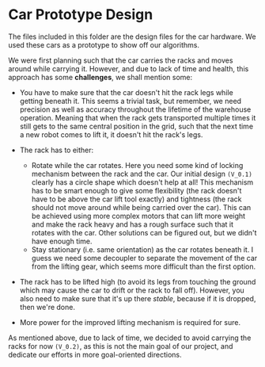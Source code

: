 # Car Prototype Design
The files included in this folder are the design files for the car hardware. We used these cars as a prototype to show off our algorithms.

We were first planning such that the car carries the racks and moves around while carrying it. However, and due to lack of time and health, this approach has some **challenges**, we shall mention some:

- You have to make sure that the car doesn't hit the rack legs while getting beneath it. This seems a trivial task, but remember, we need precision as well as accuracy throughout the lifetime of the warehouse operation. Meaning that when the rack gets transported multiple times it still gets to the same central position in the grid, such that the next time a new robot comes to lift it, it doesn't hit the rack's legs.

- The rack has to either:
    - Rotate while the car rotates. Here you need some kind of locking mechanism between the rack and the car. Our initial design `(V_0.1)` clearly has a circle shape which doesn't help at all! This mechanism has to be smart enough to give some flexibility (the rack doesn't have to be above the car lift tool exactly) and tightness (the rack should not move around while being carried over the car). This can be achieved using more complex motors that can lift more weight and make the rack heavy and has a rough surface such that it rotates with the car. Other solutions can be figured out, but we didn't have enough time.
    - Stay stationary (i.e. same orientation) as the car rotates beneath it. I guess we need some decoupler to separate the movement of the car from the lifting gear, which seems more difficult than the first option.

- The rack has to be lifted high (to avoid its legs from touching the ground which may cause the car to drift or the rack to fall off). However, you also need to make sure that it's up there *stable*, because if it is dropped, then we're done.

- More power for the improved lifting mechanism is required for sure.


As mentioned above, due to lack of time, we decided to avoid carrying the racks for now `(V_0.2)`, as this is not the main goal of our project, and dedicate our efforts in more goal-oriented directions.
